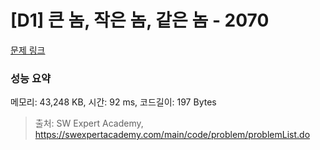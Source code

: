 # [D1] 큰 놈, 작은 놈, 같은 놈 - 2070 

[문제 링크](https://swexpertacademy.com/main/code/problem/problemDetail.do?contestProbId=AV5QQ6qqA40DFAUq) 

### 성능 요약

메모리: 43,248 KB, 시간: 92 ms, 코드길이: 197 Bytes



> 출처: SW Expert Academy, https://swexpertacademy.com/main/code/problem/problemList.do